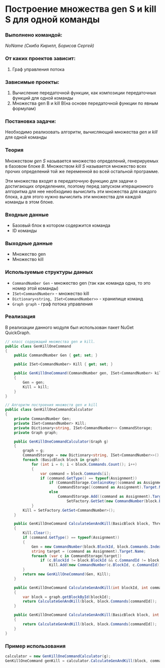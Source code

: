 # Построение множества gen S и kill S для одной команды

### Выполнено командой:
*NoName (Скиба Кирилл, Борисов Сергей)*

### От каких проектов зависит:
1. Граф управления потока

### Зависимые проекты:
1. Вычисление передаточной функции, как композиции передаточных функций для одной команды
2. Множества gen B и kill B(на основе передаточной функции по явным формулам)

### Постановка задачи:
Необходимо реализовать алгоритм, вычисляющий множества *gen* и *kill* для одной команды

### Теория
Множеством *gen S* называется множество определений, генерируемых в базовом блоке *B*. Множеством *kill S* называется множество всех прочих определений той же переменной во всей остальной программе.

Эти множества входят в передаточную функцию для задачи о достигающих определениях, поэтому перед запуском итерационного алгоритма для нее необходимо вычислить эти множества для каждого блока,
а для этого нужно вычислить эти множества для каждой команды в этом блоке.

### Входные данные
- Базовый блок в котором содержится команда
- ID команды

### Выходные данные
- Множество gen
- Множество kill


### Используемые структуры данных
- `CommandNumber Gen` - множество gen (так как команда одна, то это номер этой команды)
- `ISet<CommandNumber>` - множество kill
- `Dictionary<string, ISet<CommandNumber>>` - хранилище команд
- `Graph graph` - граф потока управления


### Реализация

В реализации данного модуля был использован пакет NuGet QuickGraph.

```cs
// класс содержащий множества gen и kill.
public class GenKillOneCommand
{
    public CommandNumber Gen { get; set; }

    public ISet<CommandNumber> Kill { get; set; }

    public GenKillOneCommand(CommandNumber gen, ISet<CommandNumber> kill)
    {
        Gen = gen;
        Kill = kill;
    }
}

// Алгоритм построения множеств gen и kill
public class GenKillOneCommandCalculator
{
    private CommandNumber Gen;
    private ISet<CommandNumber> Kill;
    private Dictionary<string, ISet<CommandNumber>> CommandStorage;
    private Graph graph;

    public GenKillOneCommandCalculator(Graph g)
    {
        graph = g;
        CommandStorage = new Dictionary<string, ISet<CommandNumber>>();
        foreach (BasicBlock block in graph)
            for (int i = 0; i < block.Commands.Count(); i++)
            {
                var command = block.Commands[i];
                if (command.GetType() == typeof(Assignment))
                    if (CommandStorage.ContainsKey((command as Assignment).Target.Name))
                        CommandStorage[(command as Assignment).Target.Name].Add(new CommandNumber(block.BlockId, i));
                    else
                        CommandStorage.Add((command as Assignment).Target.Name,
                            SetFactory.GetSet(new CommandNumber(block.BlockId, i)));
            }
        Kill = SetFactory.GetSet<CommandNumber>();
    }

    public GenKillOneCommand CalculateGenAndKill(BasicBlock block, ThreeAddressCommand command)
    {
        Kill.Clear();
        if (command.GetType() == typeof(Assignment))
        {
            Gen = new CommandNumber(block.BlockId, block.Commands.IndexOf(command));
            string target = (command as Assignment).Target.Name;
            foreach (var c in CommandStorage[target])
                if (c.BlockId != block.BlockId && c.CommandId != block.Commands.IndexOf(command))
                    Kill.Add(new CommandNumber(c.BlockId, c.CommandId));
        }
        return new GenKillOneCommand(Gen, Kill);
    }

    public GenKillOneCommand CalculateGenAndKill(int blockId, int commandId)
    {
        var block = graph.getBlockById(blockId);
        return CalculateGenAndKill(block, block.Commands[commandId]);
    }

    public GenKillOneCommand CalculateGenAndKill(BasicBlock block, int commandId)
    {
        return CalculateGenAndKill(block, block.Commands[commandId]);
    }
}
```

### Пример использования
```cs
calculator = new GenKillOneCommandCalculator(g);
GenKillOneCommand genKill = calculator.CalculateGenAndKill(block, commandNumber);
```
